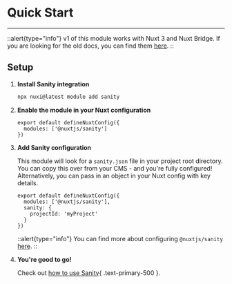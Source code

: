 # Quick Start

---

::alert{type="info"}
v1 of this module works with Nuxt 3 and Nuxt Bridge. If you are looking for the old docs, you can find them [here](https://v0.sanity.nuxtjs.org).
::

## Setup

1. **Install Sanity integration**
    ```bash
    npx nuxi@latest module add sanity
    ```

2. **Enable the module in your Nuxt configuration**

   ```ts{}[nuxt.config.ts]
   export default defineNuxtConfig({
     modules: ['@nuxtjs/sanity']
   })
   ```

3. **Add Sanity configuration**

   This module will look for a `sanity.json` file in your project root directory. You can copy this over from your CMS - and you're fully configured! Alternatively, you can pass in an object in your Nuxt config with key details.

   ```ts{}[nuxt.config.ts]
   export default defineNuxtConfig({
     modules: ['@nuxtjs/sanity'],
     sanity: {
       projectId: 'myProject'
     }
   })
   ```

   ::alert{type="info"}
   You can find more about configuring `@nuxtjs/sanity` [here](/getting-started/configuration).
   ::

4. **You're good to go!**

   Check out [how to use Sanity](/getting-started/usage){ .text-primary-500 }.
